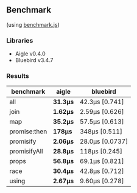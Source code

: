 ## Benchmark 

(using [benchmark.js](https://github.com/bestiejs/benchmark.js))

### Libraries
- Aigle v0.4.0
- Bluebird v3.4.7

### Results
|benchmark|aigle|bluebird|
|---|---|---|
|all|**31.3μs**|42.3μs [0.741]|
|join|**1.62μs**|2.59μs [0.626]|
|map|**35.2μs**|57.5μs [0.613]|
|promise:then|**178μs**|348μs [0.511]|
|promisify|**2.06μs**|28.0μs [0.0737]|
|promisifyAll|**28.8μs**|118μs [0.245]|
|props|**56.8μs**|69.1μs [0.821]|
|race|**30.4μs**|42.8μs [0.712]|
|using|**2.67μs**|9.60μs [0.278]|
